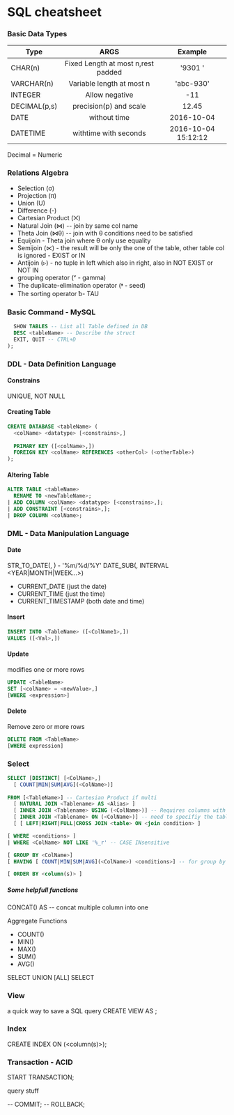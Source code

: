 SQL cheatsheet
======
### Basic Data Types

| Type          | ARGS                                | Example  |
| ------------- |:-----------------------------------:|:--------:|
| CHAR(n)       | Fixed Length at most n,rest padded  | '9301  ' |
| VARCHAR(n)    | Variable length at most n           | 'abc-930'|
| INTEGER       | Allow negative                      | -11      |
| DECIMAL(p,s)  | precision(p) and scale              | 12.45    |
| DATE          | without time                        | 2016-10-04 |
| DATETIME      | withtime with seconds               | 2016-10-04 15:12:12 |

Decimal = Numeric

### Relations Algebra
- Selection (σ)
- Projection (π)
- Union (U)
- Difference (-)
- Cartesian Product (⨉)
- Natural Join (⋈) -- join by same col name 
- Theta Join (⋈θ) -- join with θ conditions need to be satisfied
- Equijoin - Theta join where θ only use equality 
- Semijoin (⋉) - the result will be only the one of the table, other table col is ignored - EXIST or IN
- Antijoin (▹) - no tuple in left which also in right, also in NOT EXIST or NOT IN
- grouping operator (ᵛ - gamma)
- The duplicate-elimination operator (ᵜ - seed)
- The sorting operator ᵬ- TAU

### Basic Command - MySQL
```SQL
  SHOW TABLES -- List all Table defined in DB
  DESC <tableName> -- Describe the struct 
  EXIT, QUIT -- CTRL+D
);
```

### DDL - Data Definition Language
#### Constrains 
UNIQUE, NOT NULL 

#### Creating Table
```SQL
CREATE DATABASE <tableName> (
  <colName> <datatype> [<constrains>,]
  
  PRIMARY KEY ([<colName>,])
  FOREIGN KEY <colName> REFERENCES <otherCol> (<otherTable>)
);
```

#### Altering Table

```SQL
ALTER TABLE <tableName>
  RENAME TO <newTableName>;
| ADD COLUMN <colName> <datatype> [<constrains>,];
| ADD CONSTRAINT [<constrains>,];
| DROP COLUMN <colName>;
```

### DML - Data Manipulation Language
#### Date
STR_TO_DATE(<string>, <format>) - '%m/%d/%Y'
DATE_SUB(<date>, INTERVAL <num> <YEAR|MONTH|WEEK...>)
  
- CURRENT_DATE (just the date)
- CURRENT_TIME (just the time)
- CURRENT_TIMESTAMP (both date and time)

#### Insert
```SQL
INSERT INTO <TableName> ([<ColName1>,])
VALUES ([<Val>,])
```

#### Update
modifies one or more rows
```SQL
UPDATE <TableName>
SET [<colName> = <newValue>,]
[WHERE <expression>]
```

#### Delete
Remove zero or more rows
```SQL
DELETE FROM <TableName>
[WHERE expression]
```
### Select


```SQL
SELECT [DISTINCT] [<ColName>,]
  [ COUNT|MIN|SUM|AVG](<ColName>)]
  
FROM [<TableName>] -- Cartesian Product if multi
  [ NATURAL JOIN <Tablename> AS <Alias> ]
  [ INNER JOIN <Tablename> USING (<ColName>)] -- Requires columns with the same name in joined tables.
  [ INNER JOIN <Tablename> ON (<ColName>)] -- need to specifiy the table
  [ [ LEFT|RIGHT|FULL|CROSS JOIN <table> ON <join condition> ]

[ WHERE <conditions> ]
| WHERE <ColName> NOT LIKE '%_r' -- CASE INsensitive

[ GROUP BY <ColName>]
[ HAVING [ COUNT|MIN|SUM|AVG](<ColName>) <conditions>] -- for group by conditions

[ ORDER BY <column(s)> ]
```
##### Some helpfull functions
CONCAT() AS <name> -- concat multiple column into one
 
Aggregate Functions
- COUNT()
- MIN()
- MAX()
- SUM()
- AVG()
 
SELECT 
UNION [ALL]
SELECT

### View
a quick way to save a SQL query
CREATE VIEW <viewName> AS <viewDefinition>;
  
### Index

CREATE INDEX <index name> ON <table name> (<column(s)>);
  
### Transaction - ACID

START TRANSACTION;

query stuff

-- COMMIT;
-- ROLLBACK;


